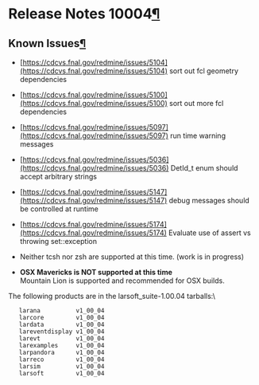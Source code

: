 Release Notes 10004[¶](#Release-Notes-10004)
============================================


Known Issues[¶](#Known-Issues)
------------------------------

-   [https://cdcvs.fnal.gov/redmine/issues/5104](https://cdcvs.fnal.gov/redmine/issues/5104) sort out fcl geometry dependencies
-   [https://cdcvs.fnal.gov/redmine/issues/5100](https://cdcvs.fnal.gov/redmine/issues/5100) sort out more fcl dependencies
-   [https://cdcvs.fnal.gov/redmine/issues/5097](https://cdcvs.fnal.gov/redmine/issues/5097) run time warning messages
-   [https://cdcvs.fnal.gov/redmine/issues/5036](https://cdcvs.fnal.gov/redmine/issues/5036) DetId\_t enum should accept arbitrary strings
-   [https://cdcvs.fnal.gov/redmine/issues/5147](https://cdcvs.fnal.gov/redmine/issues/5147) debug messages should be controlled at runtime
-   [https://cdcvs.fnal.gov/redmine/issues/5174](https://cdcvs.fnal.gov/redmine/issues/5174) Evaluate use of assert vs throwing set::exception

-   Neither tcsh nor zsh are supported at this time. (work is in progress)

-   **OSX Mavericks is NOT supported at this time**\
    Mountain Lion is supported and recommended for OSX builds.

The following products are in the larsoft\_suite-1.00.04 tarballs:\

       larana          v1_00_04
       larcore         v1_00_04
       lardata         v1_00_04
       lareventdisplay v1_00_04
       larevt          v1_00_04
       larexamples     v1_00_04
       larpandora      v1_00_04
       larreco         v1_00_04
       larsim          v1_00_04
       larsoft         v1_00_04
